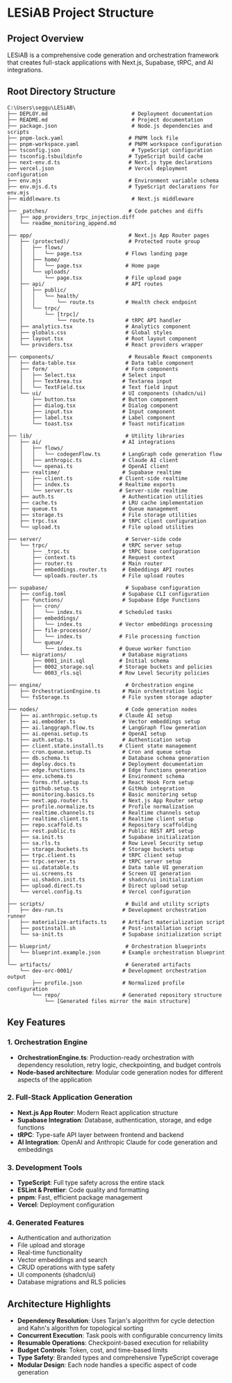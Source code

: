 # LESiAB Project Structure

## Project Overview
LESiAB is a comprehensive code generation and orchestration framework that creates full-stack applications with Next.js, Supabase, tRPC, and AI integrations.

## Root Directory Structure

```
C:\Users\seggu\LESiAB\
├── DEPLOY.md                           # Deployment documentation
├── README.md                           # Project documentation
├── package.json                        # Node.js dependencies and scripts
├── pnpm-lock.yaml                     # PNPM lock file
├── pnpm-workspace.yaml                # PNPM workspace configuration
├── tsconfig.json                       # TypeScript configuration
├── tsconfig.tsbuildinfo               # TypeScript build cache
├── next-env.d.ts                      # Next.js type declarations
├── vercel.json                        # Vercel deployment configuration
├── env.mjs                            # Environment variable schema
├── env.mjs.d.ts                       # TypeScript declarations for env.mjs
├── middleware.ts                       # Next.js middleware
│
├── _patches/                          # Code patches and diffs
│   ├── app_providers_trpc_injection.diff
│   └── readme_monitoring_append.md
│
├── app/                               # Next.js App Router pages
│   ├── (protected)/                   # Protected route group
│   │   ├── flows/
│   │   │   └── page.tsx              # Flows landing page
│   │   ├── home/
│   │   │   └── page.tsx              # Home page
│   │   └── uploads/
│   │       └── page.tsx              # File upload page
│   ├── api/                          # API routes
│   │   ├── public/
│   │   │   └── health/
│   │   │       └── route.ts          # Health check endpoint
│   │   └── trpc/
│   │       └── [trpc]/
│   │           └── route.ts          # tRPC API handler
│   ├── analytics.tsx                 # Analytics component
│   ├── globals.css                   # Global styles
│   ├── layout.tsx                    # Root layout component
│   └── providers.tsx                 # React providers wrapper
│
├── components/                        # Reusable React components
│   ├── data-table.tsx                # Data table component
│   ├── form/                         # Form components
│   │   ├── Select.tsx               # Select input
│   │   ├── TextArea.tsx             # Textarea input
│   │   └── TextField.tsx            # Text field input
│   └── ui/                          # UI components (shadcn/ui)
│       ├── button.tsx               # Button component
│       ├── dialog.tsx               # Dialog component
│       ├── input.tsx                # Input component
│       ├── label.tsx                # Label component
│       └── toast.tsx                # Toast notification
│
├── lib/                              # Utility libraries
│   ├── ai/                          # AI integrations
│   │   ├── flows/
│   │   │   └── codegenFlow.ts       # LangGraph code generation flow
│   │   ├── anthropic.ts             # Claude AI client
│   │   └── openai.ts                # OpenAI client
│   ├── realtime/                    # Supabase realtime
│   │   ├── client.ts               # Client-side realtime
│   │   ├── index.ts                # Realtime exports
│   │   └── server.ts               # Server-side realtime
│   ├── auth.ts                      # Authentication utilities
│   ├── cache.ts                     # LRU cache implementation
│   ├── queue.ts                     # Queue management
│   ├── storage.ts                   # File storage utilities
│   ├── trpc.tsx                     # tRPC client configuration
│   └── upload.ts                    # File upload utilities
│
├── server/                           # Server-side code
│   └── trpc/                        # tRPC server setup
│       ├── _trpc.ts                 # tRPC base configuration
│       ├── context.ts               # Request context
│       ├── router.ts                # Main router
│       ├── embeddings.router.ts     # Embeddings API routes
│       └── uploads.router.ts        # File upload routes
│
├── supabase/                         # Supabase configuration
│   ├── config.toml                  # Supabase CLI configuration
│   ├── functions/                   # Supabase Edge Functions
│   │   ├── cron/
│   │   │   └── index.ts            # Scheduled tasks
│   │   ├── embeddings/
│   │   │   └── index.ts            # Vector embeddings processing
│   │   ├── file-processor/
│   │   │   └── index.ts            # File processing function
│   │   └── queue/
│   │       └── index.ts            # Queue worker function
│   └── migrations/                  # Database migrations
│       ├── 0001_init.sql           # Initial schema
│       ├── 0002_storage.sql        # Storage buckets and policies
│       └── 0003_rls.sql            # Row Level Security policies
│
├── engine/                           # Orchestration engine
│   ├── OrchestrationEngine.ts       # Main orchestration logic
│   └── fsStorage.ts                 # File system storage adapter
│
├── nodes/                            # Code generation nodes
│   ├── ai.anthropic.setup.ts       # Claude AI setup
│   ├── ai.embedder.ts               # Vector embeddings setup
│   ├── ai.langgraph.flow.ts         # LangGraph flow generation
│   ├── ai.openai.setup.ts           # OpenAI setup
│   ├── auth.setup.ts                # Authentication setup
│   ├── client.state.install.ts     # Client state management
│   ├── cron.queue.setup.ts          # Cron and queue setup
│   ├── db.schema.ts                 # Database schema generation
│   ├── deploy.docs.ts               # Deployment documentation
│   ├── edge.functions.ts            # Edge functions generation
│   ├── env.schema.ts                # Environment schema
│   ├── forms.rhf.setup.ts           # React Hook Form setup
│   ├── github.setup.ts              # GitHub integration
│   ├── monitoring.basics.ts         # Basic monitoring setup
│   ├── next.app.router.ts           # Next.js App Router setup
│   ├── profile.normalize.ts         # Profile normalization
│   ├── realtime.channels.ts         # Realtime channels setup
│   ├── realtime.client.ts           # Realtime client setup
│   ├── repo.scaffold.ts             # Repository scaffolding
│   ├── rest.public.ts               # Public REST API setup
│   ├── sa.init.ts                   # Supabase initialization
│   ├── sa.rls.ts                    # Row Level Security setup
│   ├── storage.buckets.ts           # Storage buckets setup
│   ├── trpc.client.ts               # tRPC client setup
│   ├── trpc.server.ts               # tRPC server setup
│   ├── ui.datatable.ts              # Data table UI generation
│   ├── ui.screens.ts                # Screen UI generation
│   ├── ui.shadcn.init.ts            # shadcn/ui initialization
│   ├── upload.direct.ts             # Direct upload setup
│   └── vercel.config.ts             # Vercel configuration
│
├── scripts/                          # Build and utility scripts
│   ├── dev-run.ts                   # Development orchestration runner
│   ├── materialize-artifacts.ts     # Artifact materialization script
│   ├── postinstall.sh               # Post-installation script
│   └── sa-init.ts                   # Supabase initialization script
│
├── blueprint/                        # Orchestration blueprints
│   └── blueprint.example.json       # Example orchestration blueprint
│
└── artifacts/                        # Generated artifacts
    └── dev-orc-0001/                # Development orchestration output
        ├── profile.json             # Normalized profile configuration
        └── repo/                    # Generated repository structure
            └── [Generated files mirror the main structure]
```

## Key Features

### 1. Orchestration Engine
- **OrchestrationEngine.ts**: Production-ready orchestration with dependency resolution, retry logic, checkpointing, and budget controls
- **Node-based architecture**: Modular code generation nodes for different aspects of the application

### 2. Full-Stack Application Generation
- **Next.js App Router**: Modern React application structure
- **Supabase Integration**: Database, authentication, storage, and edge functions
- **tRPC**: Type-safe API layer between frontend and backend
- **AI Integration**: OpenAI and Anthropic Claude for code generation and embeddings

### 3. Development Tools
- **TypeScript**: Full type safety across the entire stack
- **ESLint & Prettier**: Code quality and formatting
- **pnpm**: Fast, efficient package management
- **Vercel**: Deployment configuration

### 4. Generated Features
- Authentication and authorization
- File upload and storage
- Real-time functionality
- Vector embeddings and search
- CRUD operations with type safety
- UI components (shadcn/ui)
- Database migrations and RLS policies

## Architecture Highlights

- **Dependency Resolution**: Uses Tarjan's algorithm for cycle detection and Kahn's algorithm for topological sorting
- **Concurrent Execution**: Task pools with configurable concurrency limits
- **Resumable Operations**: Checkpoint-based execution for reliability
- **Budget Controls**: Token, cost, and time-based limits
- **Type Safety**: Branded types and comprehensive TypeScript coverage
- **Modular Design**: Each node handles a specific aspect of code generation